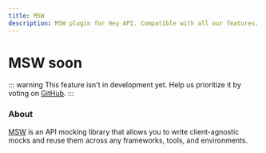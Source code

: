 ```yaml
---
title: MSW
description: MSW plugin for Hey API. Compatible with all our features.
---
```


# MSW <span data-soon>soon</span>

::: warning
This feature isn't in development yet. Help us prioritize it by voting on [GitHub](https://github.com/hey-api/openapi-ts/issues/1486).
:::

### About

[MSW](https://mswjs.io/) is an API mocking library that allows you to write client-agnostic mocks and reuse them across any frameworks, tools, and environments.

<!--@include: ../../sponsors.md-->

